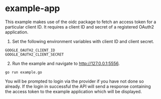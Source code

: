 # example-app

This example makes use of the oidc package to fetch an access token for a particular client ID. It requires a client ID and secret of a registered OAuth2 application.

1. Set the following environment variables with client ID and client secret.

```
GOOGLE_OAUTH2_CLIENT_ID
GOOGLE_OAUTH2_CLIENT_SECRET
```

2. Run the example and navigate to http://127.0.0.1:5556.

```
go run example.go
```
You will be prompted to login via the provider if you have not done so already. If the login in successful the API will send a response containing the access token to the example application which will be displayed.
